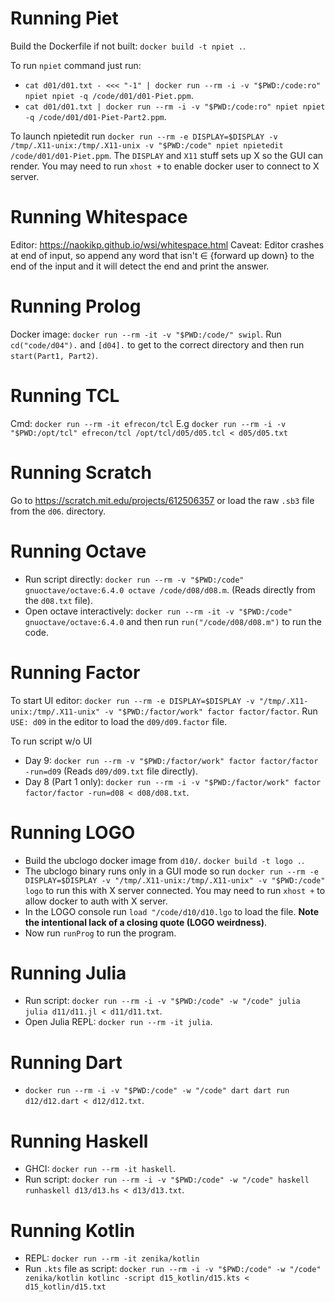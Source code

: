 # Running Piet

Build the Dockerfile if not built: `docker build -t npiet .`.

To run `npiet` command just run:
- `cat d01/d01.txt - <<< "-1" | docker run --rm -i -v "$PWD:/code:ro" npiet npiet -q
  /code/d01/d01-Piet.ppm`.
- `cat d01/d01.txt | docker run --rm -i -v "$PWD:/code:ro" npiet npiet -q
  /code/d01/d01-Piet-Part2.ppm`.

To launch npietedit run `docker run --rm -e DISPLAY=$DISPLAY -v /tmp/.X11-unix:/tmp/.X11-unix -v
"$PWD:/code" npiet npietedit /code/d01/d01-Piet.ppm`. The `DISPLAY` and `X11` stuff sets up X so the
GUI can render. You may need to run `xhost +` to enable docker user to connect to X server.

# Running Whitespace

Editor: https://naokikp.github.io/wsi/whitespace.html
Caveat: Editor crashes at end of input, so append any word that isn't ∈ {forward up down} to the end
of the input and it will detect the end and print the answer.

# Running Prolog

Docker image: `docker run --rm -it -v "$PWD:/code/" swipl`. Run `cd("code/d04").` and `[d04].` to
get to the correct directory and then run `start(Part1, Part2)`.

# Running TCL

Cmd: `docker run --rm -it efrecon/tcl`
E.g `docker run --rm -i -v "$PWD:/opt/tcl" efrecon/tcl /opt/tcl/d05/d05.tcl < d05/d05.txt`

# Running Scratch

Go to https://scratch.mit.edu/projects/612506357 or load the raw `.sb3` file from the `d06`.
directory.

# Running Octave

- Run script directly: `docker run --rm -v "$PWD:/code" gnuoctave/octave:6.4.0 octave
  /code/d08/d08.m`. (Reads directly from the `d08.txt` file).
- Open octave interactively: `docker run --rm -it -v "$PWD:/code" gnuoctave/octave:6.4.0` and then
  run `run("/code/d08/d08.m")` to run the code.

# Running Factor

To start UI editor: `docker run --rm -e DISPLAY=$DISPLAY -v "/tmp/.X11-unix:/tmp/.X11-unix" -v
"$PWD:/factor/work" factor factor/factor`. Run `USE: d09` in the editor to load the `d09/d09.factor`
file.

To run script w/o UI
- Day 9: `docker run --rm -v "$PWD:/factor/work" factor factor/factor -run=d09` (Reads
 `d09/d09.txt` file directly).
- Day 8 (Part 1 only): `docker run --rm -i -v "$PWD:/factor/work" factor factor/factor -run=d08 <
  d08/d08.txt`.

# Running LOGO

- Build the ubclogo docker image from `d10/`. `docker build -t logo .`.
- The ubclogo binary runs only in a GUI mode so run `docker run --rm -e DISPLAY=$DISPLAY -v
  "/tmp/.X11-unix:/tmp/.X11-unix" -v "$PWD:/code" logo` to run this with X server connected. You may
  need to run `xhost +` to allow docker to auth with X server.
- In the LOGO console run `load "/code/d10/d10.lgo` to load the file. **Note the intentional lack of
  a closing quote (LOGO weirdness)**.
- Now run `runProg` to run the program.

# Running Julia

- Run script: `docker run --rm -i -v "$PWD:/code" -w "/code" julia julia d11/d11.jl < d11/d11.txt`.
- Open Julia REPL: `docker run --rm -it julia`.

# Running Dart

- `docker run --rm -i -v "$PWD:/code" -w "/code" dart dart run d12/d12.dart < d12/d12.txt`.

# Running Haskell

- GHCI: `docker run --rm -it haskell`.
- Run script: `docker run --rm -i -v "$PWD:/code" -w "/code" haskell runhaskell d13/d13.hs <
  d13/d13.txt`.

# Running Kotlin

- REPL: `docker run --rm -it zenika/kotlin`
- Run `.kts` file as script: `docker run --rm -i -v "$PWD:/code" -w "/code" zenika/kotlin kotlinc
  -script d15_kotlin/d15.kts < d15_kotlin/d15.txt`
